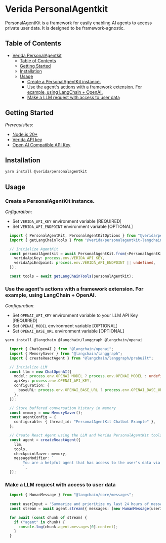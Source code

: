 # Verida PersonalAgentkit

PersonalAgentKit is a framework for easily enabling AI agents to access private user data. It is designed to be framework-agnostic.

## Table of Contents

- [Verida PersonalAgentkit](#verida-personalagentkit)
  - [Table of Contents](#table-of-contents)
  - [Getting Started](#getting-started)
  - [Installation](#installation)
  - [Usage](#usage)
    - [Create a PersonalAgentKit instance.](#create-a-personalagentkit-instance)
    - [Use the agent's actions with a framework extension. For example, using LangChain + OpenAI.](#use-the-agents-actions-with-a-framework-extension-for-example-using-langchain--openai)
    - [Make a LLM request with access to user data](#make-a-llm-request-with-access-to-user-data)

## Getting Started

*Prerequisites*:
- [Node.js 20+](https://nodejs.org/en/download/)
- [Verida API key](https://docs.verida.ai/getting-started/get-an-api-key)
- [Open AI Compatible API Key](https://docs.verida.ai/integrations/langgraph#which-llm-to-use)

## Installation

```bash
yarn install @verida/personalagentkit
```

## Usage

### Create a PersonalAgentKit instance.

*Cnfiguration*:

- Set `VERIDA_API_KEY` environment variable [REQUIRED]
- Set `VERIDA_API_ENDPOINT` environment variable [OPTIONAL]

```typescript
  import { PersonalAgentKit, PersonalAgentKitOptions } from "@verida/personalagentkit";
  import { getLangChainTools } from "@verida/personalagentkit-langchain";

  // Initialize AgentKit
  const personalAgentkit = await PersonalAgentKit.from(<PersonalAgentKitOptions>{
    veridaApiKey: process.env.VERIDA_API_KEY,
    veridaApiEndpoint: process.env.VERIDA_API_ENDPOINT || undefined,
  });

  const tools = await getLangChainTools(personalAgentkit);
```

### Use the agent's actions with a framework extension. For example, using LangChain + OpenAI.

*Configuration*:

- Set `OPENAI_API_KEY` environment variable to your LLM API Key [REQUIRED]
- Set `OPENAI_MODEL` environment variable [OPTIONAL]
- Set `OPENAI_BASE_URL` environment variable [OPTIONAL]

```bash
yarn install @langchain @langchain/langgraph @langchain/openai
```

```typescript
  import { ChatOpenAI } from "@langchain/openai";
  import { MemorySaver } from "@langchain/langgraph";
  import { createReactAgent } from "@langchain/langgraph/prebuilt";

  // Initialize LLM
  const llm = new ChatOpenAI({
    model: process.env.OPENAI_MODEL ? process.env.OPENAI_MODEL : undefined,
    apiKey: process.env.OPENAI_API_KEY,
    configuration: {
      baseURL: process.env.OPENAI_BASE_URL ? process.env.OPENAI_BASE_URL : undefined,
    },
  });

  // Store buffered conversation history in memory
  const memory = new MemorySaver();
  const agentConfig = {
    configurable: { thread_id: "PersonalAgentKit Chatbot Example" },
  };

  // Create React Agent using the LLM and Verida PersonalAgentKit tools
  const agent = createReactAgent({
    llm,
    tools,
    checkpointSaver: memory,
    messageModifier: `
        You are a helpful agent that has access to the user's data via the Verida PersonalAgentKit. You are empowered to query user data to provide personalized responses and learn more about the user. If someone asks you to do something you can't do with your currently available tools, you must say so. Be concise and helpful with your responses. Refrain from restating your tools' descriptions unless it is explicitly requested.
        `,
  });
```

### Make a LLM request with access to user data

```typescript
  import { HumanMessage } from "@langchain/core/messages";
  
  const userInput = "Summarize and prioritize my last 24 hours of messages"
  const stream = await agent.stream({ messages: [new HumanMessage(userInput)] }, agentConfig);

  for await (const chunk of stream) {
    if ("agent" in chunk) {
      console.log(chunk.agent.messages[0].content);
    }
  }
```
